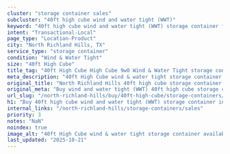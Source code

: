 ```yaml
---
cluster: "storage container sales"
subcluster: "40ft high cube wind and water tight (WWT)"
keyword: "40ft high cube wind and water tight (WWT) storage container for sale North Richland Hills, TX"
intent: "Transactional-Local"
page_type: "Location-Product"
city: "North Richland Hills, TX"
service_type: "storage container"
condition: "Wind & Water Tight"
size: "40ft High Cube"
title_tag: "40ft High Cube High Cube 9w0 Wind & Water Tight storage container Sales in North Richland Hills | LC Container"
meta_description: "40ft High Cube wind & water tight storage container sales in North Richland Hills. High cube containers with extra height. Fast delivery, competitive pricing. Serving storage containers area. Quote ID: MP2. Call (214) 524-4168 for your free quote today."
original_title: "North Richland Hills 40ft high cube storage container for sale | LC"
original_meta: "Buy wind and water tight (WWT) 40ft high cube storage container sale with local delivery in North Richland Hills, TX. LC Container — local Since 2003. Request a fast quote today."
url_slug: "/north-richland-hills/buy/40ft-high-cube/storage-containers/wind-and-water-tight-wwt"
h1: "Buy 40ft high cube wind and water tight (WWT) storage container in North Richland Hills"
internal_links: "/north-richland-hills/storage-containers/sales"
priority: 3
notes: "NaN"
noindex: true
image_alt: "40ft High Cube wind & water tight storage container available for delivery in North Richland Hills"
last_updated: "2025-10-21"
---
```


<!-- TODO: Add unique city/inventory copy, images, and internal links here. -->
